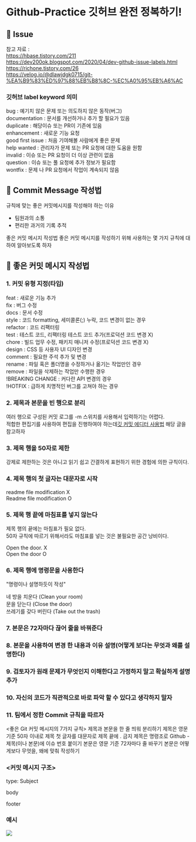 # Github-Practice 깃허브 완전 정복하기!

## 👀 Issue
참고 자료 :  
https://hbase.tistory.com/211  
https://dev200ok.blogspot.com/2020/04/dev-github-issue-labels.html  
https://richone.tistory.com/26  
https://velog.io/@dlawjdgk0715/git-%EA%B9%83%ED%97%88%EB%B8%8C-%EC%A0%95%EB%A6%AC  

### 깃허브 label keyword	의미

bug	: 예기치 않은 문제 또는 의도하지 않은 동작(버그)   
documentation : 문서를 개선하거나 추가 할 필요가 있음  
duplicate	: 해당이슈 또는 PR이 기존에 있음  
enhancement	: 새로운 기능 요청  
good first issue	: 처음 기여해볼 사람에게 좋은 문제  
help wanted :	관리자가 문제 또는 PR 요청에 대한 도움을 원함  
invalid	: 이슈 또는 PR 요청이 더 이상 관련이 없음  
question	: 이슈 또는 풀 요청에 추가 정보가 필요함  
wontfix	: 문제 나 PR 요청에서 작업이 계속되지 않음  

## 📜 Commit Message 작성법
규칙에 맞는 좋은 커밋메시지를 작성해야 하는 이유  
- 팀원과의 소통  
- 편리한 과거의 기록 추적  

좋은 커밋 메시지 작성법
좋은 커밋 메시지를 작성하기 위해 사용하는 몇 가지 규칙에 대하여 알아보도록 하자

## 📧 좋은 커밋 메시지 작성법

### 1. 커밋 유형 지정(타입)

feat : 새로운 기능 추가  
fix : 버그 수정  
docs : 문서 수정  
style : 코드 formatting, 세미콜론(;) 누락, 코드 변경이 없는 경우  
refactor : 코드 리팩터링  
test : 테스트 코드, 리팩터링 테스트 코드 추가(프로덕션 코드 변경 X)  
chore : 빌드 업무 수정, 패키지 매니저 수정(프로덕션 코드 변경 X)  
design : CSS 등 사용자 UI 디자인 변경  
comment : 필요한 주석 추가 및 변경  
rename : 파일 혹은 폴더명을 수정하거나 옮기는 작업만인 경우  
remove : 파일을 삭제하는 작업만 수행한 경우  
!BREAKING CHANGE : 커다란 API 변경의 경우  
!HOTFIX : 급하게 치명적인 버그를 고쳐야 하는 경우  
 


### 2. 제목과 본문을 빈 행으로 분리  

여러 행으로 구성된 커밋 로그를 -m 스위치를 사용해서 입력하기는 어렵다.   
적합한 편집기를 사용하여 편집을 진행하여야 하는데[깃 커밋 에디터 사용법](https://richone.tistory.com/27) 해당 글을 참고하자  

### 3. 제목 행을 50자로 제한

강제로 제한하는 것은 아니고 읽기 쉽고 간결하게 표현하기 위한 경험에 의한 규칙이다.    

### 4. 제목 행의 첫 글자는 대문자로 시작

readme file modification X  
Readme file modification O  

### 5. 제목 행 끝에 마침표를 넣지 않는다

제목 행의 끝에는 마침표가 필요 없다.  
50자 규칙에 따르기 위해서라도 마침표를 넣는 것은 불필요한 공간 낭비이다.   

Open the door. X  
Open the door O  

### 6. 제목 행에 명령문을 사용한다  

"명령이나 설명하듯이 작성"  

네 방을 치운다 (Clean your room)  
문을 닫는다 (Close the door)  
쓰레기를 갖다 버린다 (Take out the trash)  

### 7. 본문은 72자마다 끊어 줄을 바꿔준다

### 8. 본문을 사용하여 변경 한 내용과 이유 설명(어떻게 보다는 무엇과 왜를 설명한다)

### 9. 검토자가 원래 문제가 무엇인지 이해한다고 가정하지 말고 확실하게 설명 추가

### 10. 자신의 코드가 직관적으로 바로 파악 할 수 있다고 생각하지 말자

### 11. 팀에서 정한 Commit 규칙을 따르자

<좋은 Git 커밋 메시지의 7가지 규칙>
제목과 본문을 한 줄 띄워 분리하기
제목은 영문 기준 50자 이내로
제목 첫 글자를 대문자로
제목 끝에 . 금지
제목은 명령조로
Github - 제목(이나 본문)에 이슈 번호 붙이기
본문은 영문 기준 72자마다 줄 바꾸기
본문은 어떻게보다 무엇을, 왜에 맞춰 작성하기
 

### <커밋 메시지 구조>
type: Subject

body

footer  

### 예시
<img src="https://blog.kakaocdn.net/dn/lzKzK/btriYItwHo2/na4ijYAgt4u7YrNSnfu1k1/img.png"/>
 



